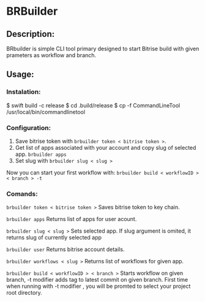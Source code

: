 # BRBuilder

## Description:
BRbuilder is simple CLI  tool primary designed to start Bitrise build with given prameters as workflow and branch.

## Usage:

### Instalation:

$ swift build -c release
$ cd .build/release
$ cp -f CommandLineTool /usr/local/bin/commandlinetool

### Configuration:
1. Save bitrise token with `brbuilder token < bitrise token >`. 
2. Get list of apps associated with your account and copy slug of selected app. `brbuilder apps`
3. Set slug with `brbuilder slug < slug >` 

Now you can start your first workflow with:
`brbuilder build < workflowID > < branch > -t` 

### Comands:
`brbuilder token < bitrise token >` Saves bitrise token to key chain.

`brbuilder apps` Returns list of apps for user acount.

`brbuilder slug < slug >` Sets selected app. If slug argument is omited, it returns slug of currently selected app

`brbuilder user` Returns bitrise account details.

`brbuilder workflows < slug >` Returns list of workflows for given app.

`brbuilder build < workflowID > < branch >`  Starts workflow on given branch, -t modifier adds tag to latest commit on given branch.  First time  when running with -t modifier , you will be promted to select your project root directory.



